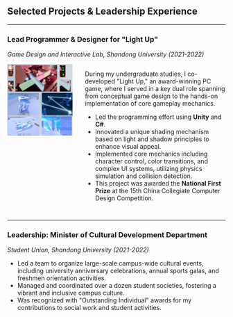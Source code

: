 <!-- ---
layout: default
--- -->

## Selected Projects & Leadership Experience

---

### Lead Programmer & Designer for "Light Up"
*Game Design and Interactive Lab, Shandong University (2021-2022)*

<div style="display: flex; margin-bottom: 2em;">
    <div style="flex: 0 0 30%; margin-right: 2em;">
        <img src="/static/assets/img/light_up_game.png" alt="Light Up Game Screenshot" style="width: 100%;">
    </div>
    <div style="flex: 1;">
        <p>
            During my undergraduate studies, I co-developed "Light Up," an award-winning PC game, where I served in a key dual role spanning from conceptual game design to the hands-on implementation of core gameplay mechanics.
        </p>
        <ul>
            <li>Led the programming effort using <strong>Unity</strong> and <strong>C#</strong>.</li>
            <li>Innovated a unique shading mechanism based on light and shadow principles to enhance visual appeal.</li>
            <li>Implemented core mechanics including character control, color transitions, and complex UI systems, utilizing physics simulation and collision detection.</li>
            <li>This project was awarded the <strong>National First Prize</strong> at the 15th China Collegiate Computer Design Competition.</li>
        </ul>
    </div>
</div>

---

### Leadership: Minister of Cultural Development Department
*Student Union, Shandong University (2021-2022)*

- Led a team to organize large-scale campus-wide cultural events, including university anniversary celebrations, annual sports galas, and freshmen orientation activities.
- Managed and coordinated over a dozen student societies, fostering a vibrant and inclusive campus culture.
- Was recognized with "Outstanding Individual" awards for my contributions to social work and student activities.